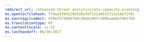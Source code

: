 ```yaml
---
redirect_url: /advanced-threat-analytics/ata-capacity-planning
ms.openlocfilehash: f74a24f04128b920af6f132a6533712a10af2f6c
ms.sourcegitcommit: 470675730967e0c36ebc90fc399baa64e7901f6b
ms.translationtype: HT
ms.contentlocale: cs-CZ
ms.lasthandoff: 06/30/2017
---
```


